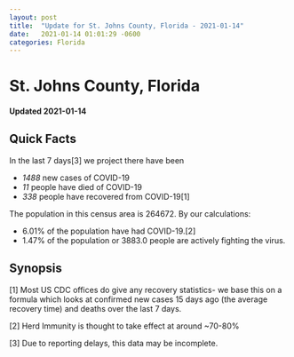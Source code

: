 ```yaml
---
layout: post
title:  "Update for St. Johns County, Florida - 2021-01-14"
date:   2021-01-14 01:01:29 -0600
categories: Florida
---
```


# St. Johns County, Florida
#### Updated 2021-01-14

## Quick Facts

In the last 7 days[3] we project there have been
- *1488* new cases of COVID-19
- *11* people have died of COVID-19
- *338* people have recovered from COVID-19[1]

The population in this census area is 264672. By our calculations:
- 6.01% of the population have had COVID-19.[2]
- 1.47% of the population or 3883.0 people are actively fighting the virus.

## Synopsis




[1] Most US CDC offices do give any recovery statistics- we base this on a formula which looks at confirmed new cases
15 days ago (the average recovery time) and deaths over the last 7 days.

[2] Herd Immunity is thought to take effect at around ~70-80%

[3] Due to reporting delays, this data may be incomplete.
 
    